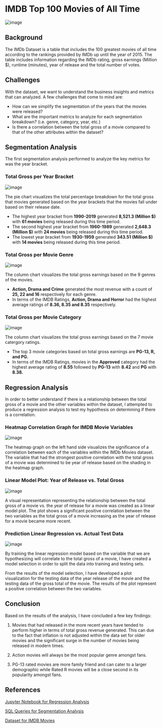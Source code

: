 # IMDB Top 100 Movies of All Time 

![image](https://user-images.githubusercontent.com/123096758/230480135-84d1be13-febd-40a1-958e-be017aa255d3.png)

## Background 

The IMDb Dataset is a table that includes the 100 greatest movies of all time according to the rankings provided by IMDb up until the year of 2015. The table includes information regarding the IMDb rating, gross earnings (Million $), runtime (minutes), year of release and the total number of votes. 

## Challenges

With the dataset, we want to understand the business insights and metrics that can analyzed. A few challenges that come to mind are: 

* How can we simplify the segmentation of the years that the movies were released? 
* What are the important metrics to analyze for each segmentation breakdown? (i.e. genre, category, year, etc.) 
* Is there a correlation between the total gross of a movie compared to that of the other attributes within the dataset? 

## Segmentation Analysis 

The first segmentation analysis performed to analyze the key metrics for was the year bracket. 

### Total Gross per Year Bracket 

![image](https://user-images.githubusercontent.com/123096758/230493044-cb76a9a3-79e3-4adb-a7f0-05d29f8a92f9.png)

The pie chart visualizes the total percentage breakdown for the total gross that movies generated based on the year brackets that the movies fall under based on their release date. 

* The highest year bracket from **1990-2019** generated **8,521.3 (Million $)** with **61 movies** being released during this time period. 
* The second highest year bracket from **1960-1989** generated **2,648.3 (Million $)** with **24 movies** being released during this time period. 
* The lowest year bracket from **1930-1959** generated **343.51 (Million $)** with **14 movies** being released during this time period. 

### Total Gross per Movie Genre 

![image](https://user-images.githubusercontent.com/123096758/230494464-11ae42ef-6437-4faf-b832-1ee1015a5fb5.png)

The column chart visualizes the total gross earnings based on the 9 genres of the movies. 

* **Action, Drama and Crime** generated the most revenue with a count of **25, 22 and 16** respectively for each genre. 
* In terms of the IMDB Ratings, **Action, Drama and Horror** had the highest average ratings of **8.36, 8.35 and 8.35** respectively.

### Total Gross per Movie Category 

![image](https://user-images.githubusercontent.com/123096758/230494839-af7f170b-e2ed-410f-a5b5-1bc063da6818.png)

The column chart visualizes the total gross earnings based on the 7 movie catergory ratings. 

* The top 3 movie categories based on total gross earnings are **PG-13, R, and PG.** 
* In terms of the IMDB Ratings, movies in the **Approved** category had the highest average rating of **8.55** followed by **PG-13** with **8.42** and **PG** with **8.38.**

## Regression Analysis 

In order to better understand if there is a relationship between the total gross of a movie and the other variables within the dataset, I attempted to produce a regression analysis to test my hypothesis on determining if there is a correlation. 

### Heatmap Correlation Graph for IMDB Movie Variables 

![image](https://user-images.githubusercontent.com/123096758/230495514-3938716b-536d-44fe-b9e9-3fa704c930c3.png)

The heatmap graph on the left hand side visualizes the significance of a correlation between each of the variables within the IMDb Movies dataset. The variable that had the strongest positive correlation with the total gross of a movie was determined to be year of release based on the shading in the heatmap graph. 

### Linear Model Plot: Year of Release vs. Total Gross 

![image](https://user-images.githubusercontent.com/123096758/230496107-970ed518-eabc-42be-ad31-4b423c5382aa.png)

A visual representation representing the relationship between the total gross of a movie vs. the year of release for a movie was created as a linear model plot. The plot shows a significant positive correlation between the two variables as the total gross of a movie increasing as the year of release for a movie became more recent. 

### Prediction Linear Regression vs. Actual Test Data 

![image](https://user-images.githubusercontent.com/123096758/230496226-a66d1746-ef04-4f98-8fa7-fd1d8e1f0196.png)

By training the linear regression model based on the variable that we are hypothesizing will correlate to the total gross of a movie, I have created a model selection in order to split the data into training and testing sets.

From the results of the model selection, I have developed a plot visualization for the testing data of the year release of the movie and the testing data of the gross total of the movie. The results of the plot represent a positive correlation between the two variables.

## Conclusion 

Based on the results of the analysis, I have concluded a few key findings: 

1. Movies that had released in the more recent years have tended to perform higher in terms of total gross revenue generated. This can due to the fact that inflation is not adjusted within the data set for older movies and the significant surge in the number of movies being released in modern times. 

2. Action movies will always be the most popular genre amongst fans. 

3. PG-13 rated movies are more family friend and can cater to a larger demographic while Rated R movies will be a close second in its popularity amongst fans. 

## References 

[Jupyter Notebook for Regression Analysis](https://github.com/junjameshan/imdb_top_100_movies/blob/main/IMDb_Movies.ipynb)

[SQL Queries for Segmentation Analysis](https://github.com/junjameshan/imdb_top_100_movies/blob/main/SQL%20Queries.md)

[Dataset for IMDB Movies](https://github.com/junjameshan/imdb_top_100_movies/blob/main/data/IMDB%20Top%20100%20Movies.csv)









